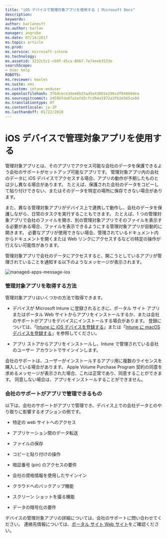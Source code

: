 ```yaml
---
title: "iOS デバイスで管理対象アプリを使用する | Microsoft Docs"
description: 
keywords: 
author: barlanmsft
ms.author: barlan
manager: angrobe
ms.date: 07/14/2017
ms.topic: article
ms.prod: 
ms.service: microsoft-intune
ms.technology: 
ms.assetid: 3232c5c1-cb9f-45ca-806f-7e74eeb3533e
searchScope:
- User help
ROBOTS: 
ms.reviewer: maxles
ms.suite: ems
ms.custom: intune-enduser
ms.openlocfilehash: 3f6dcece3dee6b15ad5e43801e296cdf04966dea
ms.sourcegitcommit: 2459bfda07a2afd2cfcd94a1972a3fb2e565ce8d
ms.translationtype: HT
ms.contentlocale: ja-JP
ms.lasthandoff: 01/22/2018
---
```

# <a name="use-managed-apps-on-your-ios-device"></a>iOS デバイスで管理対象アプリを使用する

管理対象アプリとは、そのアプリでアクセス可能な会社のデータを保護できるよう会社のサポートがセットアップ可能なアプリです。 管理対象アプリ内の会社のデータに iOS デバイスでアクセスする場合、アプリの動作が予期したものとは少し異なる場合があります。 たとえば、保護された会社のデータをコピーして貼り付けできない、またはそのデータを特定の場所に保存できない場合があります。

また、異なる管理対象アプリがデバイス上で連携して動作し、会社のデータを保護しながら、日常のタスクを実行することもできます。 たとえば、1 つの管理対象アプリで会社のファイルを開き、別の管理対象アプリでそのファイルを表示する必要がある場合、ファイルを表示できるようにする管理対象アプリが自動的に開きます。 必要なアプリが使用できない場合、管理されているドキュメント内からドキュメントを開くまたは Web リンクにアクセスするなどの特定の操作が行えない可能性があります。

管理対象アプリで会社のデータにアクセスすると、開こうとしているアプリが管理されていることを通知する以下のようなメッセージが表示されます。

![managed-apps-message-ios](./media/managed-apps-message.png)

### <a name="how-do-i-get-managed-apps"></a>管理対象アプリを取得する方法
管理対象アプリはいくつかの方法で取得できます。

-   デバイスが Microsoft Intune に登録されるときに、ポータル サイト アプリまたはポータル Web サイトからアプリをインストールするか、または会社のサポートがアプリをデバイスにインストールする場合があります。 登録については、「[Intune に iOS デバイスを登録する](enroll-your-device-in-intune-ios.md)」または「[Intune に macOS デバイスを登録する](enroll-your-device-in-intune-macos.md)」を参照してください。

-   アプリ ストアからアプリをインストールし、Intune で管理されている会社のユーザー アカウントでサインインします。

会社のサポートは、ユーザーがインストールするアプリ用に複数のライセンスを購入している場合があります。 Apple Volume Purchase Program 契約の同意を求めるメッセージが表示された場合、これは正常であり、同意することができます。 同意しない場合は、アプリをインストールすることができません。

### <a name="what-can-my-company-support-manage-in-an-app"></a>会社のサポートがアプリで管理できるもの
以下は、会社のサポートがアプリで管理でき、デバイス上での会社データとのやり取りに影響するオプションの例です。

-   特定の web サイトへのアクセス

-   アプリケーション間のデータ転送

-   ファイルの保存

-   コピーと貼り付けの操作

-   暗証番号 (pin) のアクセスの要件

-   会社の資格情報を使用したサインイン

-   クラウドへのバックアップ機能

-   スクリーン ショットを撮る機能

-   データの暗号化の要件

デバイスの管理対象アプリの詳細については、会社のサポートに問い合わせてください。 連絡先情報については、[ポータル サイト Web サイト](https://portal.manage.microsoft.com#HelpDeskDialog)をご確認ください。
